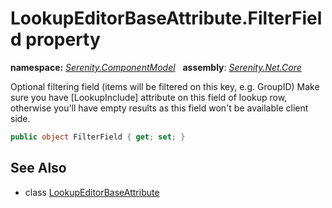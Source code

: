 # LookupEditorBaseAttribute.FilterField property
**namespace:** *[Serenity.ComponentModel](../../README.md#serenity.componentmodel-namespace)*   **assembly**: *[Serenity.Net.Core](../../README.md)*

Optional filtering field (items will be filtered on this key, e.g. GroupID) Make sure you have [LookupInclude] attribute on this field of lookup row, otherwise you'll have empty results as this field won't be available client side.

```csharp
public object FilterField { get; set; }
```

## See Also

* class [LookupEditorBaseAttribute](../LookupEditorBaseAttribute.md)